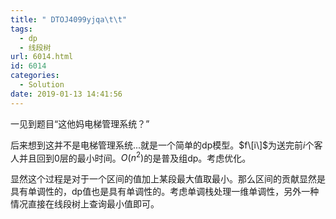 ```yaml
---
title: " DTOJ4099yjqa\t\t"
tags:
  - dp
  - 线段树
url: 6014.html
id: 6014
categories:
  - Solution
date: 2019-01-13 14:41:56
---
```


一见到题目“这他妈电梯管理系统？”

后来想到这并不是电梯管理系统...就是一个简单的dp模型。$f\[i\]$为送完前$i$个客人并且回到0层的最小时间。$O(n^2)$的是普及组dp。考虑优化。

显然这个过程是对于一个区间的值加上某段最大值取最小。那么区间的贡献显然是具有单调性的，dp值也是具有单调性的。考虑单调栈处理一维单调性，另外一种情况直接在线段树上查询最小值即可。